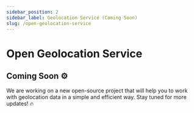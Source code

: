 ```yaml
---
sidebar_position: 2
sidebar_label: Geolocation Service (Coming Soon)
slug: /open-geolocation-service
---
```


# Open Geolocation Service
## **Coming Soon** ⚙️

We are working on a new open-source project that will help you to work with geolocation data in a simple and efficient way. Stay tuned for more updates! 🔥
